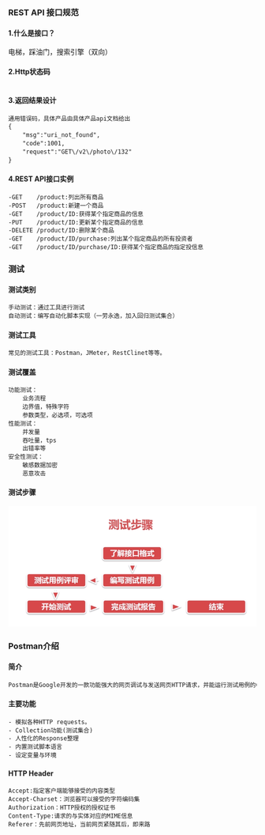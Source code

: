 

### REST API 接口规范

#### 1.什么是接口？

电梯，踩油门，搜索引擎（双向）

#### 2.Http状态码

~~~xml

~~~

#### 3.返回结果设计

~~~xml
通用错误码，具体产品由具体产品api文档给出
{
	"msg":"uri_not_found",
	"code":1001,
	"request":"GET\/v2\/photo\/132"
}
~~~

#### 4.REST API接口实例

~~~xml
-GET 	/product:列出所有商品
-POST 	/product:新建一个商品
-GET  	/product/ID:获得某个指定商品的信息
-PUT  	/product/ID:更新某个指定商品的信息
-DELETE /product/ID:删除某个商品
-GET 	/product/ID/purchase:列出某个指定商品的所有投资者
-GET 	/product/ID/purchase/ID:获得某个指定商品的指定投信息
~~~

### 测试

#### 测试类别

~~~xml
手动测试：通过工具进行测试
自动测试：编写自动化脚本实现（一劳永逸，加入回归测试集合）
~~~

#### 测试工具

~~~xml
常见的测试工具：Postman，JMeter，RestClinet等等。
~~~

#### 测试覆盖

~~~xml
功能测试：
    业务流程
    边界值，特殊字符
    参数类型，必选项，可选项
性能测试：
	并发量
	吞吐量，tps
	出错率等
安全性测试：
	敏感数据加密
	恶意攻击
~~~

#### 测试步骤

![1539565466260](img/测试步骤.png)

### Postman介绍

#### 简介

~~~xml
Postman是Google开发的一款功能强大的网页调试与发送网页HTTP请求，并能运行测试用例的Chrome插件。
~~~

#### 主要功能

~~~xml
- 模拟各种HTTP requests。
- Collection功能(测试集合)
- 人性化的Response整理
- 内置测试脚本语言
- 设定变量与环境
~~~

#### HTTP Header

~~~xml
Accept:指定客户端能够接受的内容类型
Accept-Charset：浏览器可以接受的字符编码集
Authorization：HTTP授权的授权证书
Content-Type:请求的与实体对应的MIME信息
Referer：先前网页地址，当前网页紧随其后，即来路
~~~













